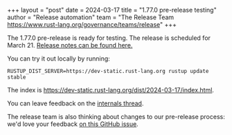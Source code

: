 +++
layout = "post"
date = 2024-03-17
title = "1.77.0 pre-release testing"
author = "Release automation"
team = "The Release Team <https://www.rust-lang.org/governance/teams/release>"
+++

The 1.77.0 pre-release is ready for testing. The release is scheduled for
March 21. [Release notes can be found here.][relnotes]

You can try it out locally by running:

```plain
RUSTUP_DIST_SERVER=https://dev-static.rust-lang.org rustup update stable
```

The index is <https://dev-static.rust-lang.org/dist/2024-03-17/index.html>.

You can leave feedback on the [internals thread](https://internals.rust-lang.org/t/rust-1-77-0-pre-release-testing/20494).

The release team is also thinking about changes to our pre-release process:
we'd love your feedback [on this GitHub issue][feedback].

[relnotes]: https://dev-doc.rust-lang.org/1.77.0/releases.html
[feedback]: https://github.com/rust-lang/release-team/issues/16
    
